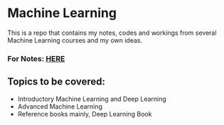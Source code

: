 # Machine Learning
This is a repo that contains my notes, codes and workings from several Machine Learning courses and my own ideas.

### For Notes: [HERE](https://hackmd.io/@banrovegrie/s1ejuluhu)

## Topics to be covered:
 
 - Introductory Machine Learning and Deep Learning
 - Advanced Machine Learning
 - Reference books mainly, Deep Learning Book
